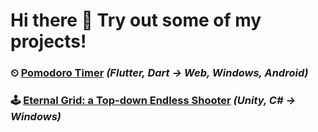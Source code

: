 # Hi there 👋 Try out some of my projects!

### ⏲ [Pomodoro Timer](http://desolaterobot.github.io/pomodoro/) *(Flutter, Dart -> Web, Windows, Android)*
### 🕹 [Eternal Grid: a Top-down Endless Shooter](http://desolaterobot.itch.io/eternal-grid) *(Unity, C# -> Windows)*
